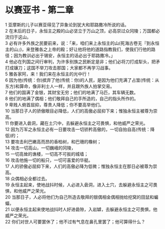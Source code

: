 # 以赛亚书 - 第二章
  
 1 亚摩斯的儿子以赛亚得见了异象论到犹大和耶路撒冷所说的话。  
 2 在末后的日子，永恒主之殿的山必坚立于万山之顶，必高崇过众冈陵；万国都必流归于这山。  
 3 必有许多外族之民要前来，说：「来，咱们来上永恒主的山(死海古卷无『到永恒主的山』)，来登雅各之上帝的殿；好让他将他的道路指教我们，使我们行他的路径；因为教训必出于锡安，永恒主的话必出于耶路撒冷。」  
 4 他必在列国之间行审判，为许多别族之民断定是非；他们必将刀打成犁头，把矛打成镰刀；这国不举刀攻击那国；大家都不再学习战事。  
 5 雅各家阿，来！我们来在永恒主的光中行！  
 6 因为他(传统：你)摈弃了他(传统：你)的人民，是因为他们充满了占筮(传统：从东方)和算命，像非利士人一样，并且跟外族人拍掌交易。  
 7 他们的国满了金银，其财宝无穷；他们的地满了马匹，其车辆无数。  
 8 他们的地满了偶相；他们敬拜自己的手所造的，自己的指头所作的。  
 9 卑贱人俯首屈抑，尊贵人降低；你不要高举他们。  
 10 当那日子人的骄傲眼目必降低，人们的高傲必屈抑下来；惟独永恒主被尊为崇高。  
 11 你要进入碞洞，藏在土穴中，去躲避永恒主之可畏惧，和他威严之荣光。  
 12 因为万军之永恒主必有一日要攻击一切骄矜高傲的，一切自抬自高(传统：降低)的；  
 13 要攻击利巴嫩高而昂的香柏树，和巴珊的橡树；  
 14 攻击一切高山，一切巍峨的冈陵，  
 15 一切高耸的谯楼，一切高不可扳的城墙；  
 16 攻击他施一切的船只，一切可喜爱的华艇。  
 17 人的骄傲必屈抑下来，人们的高傲必降为低微；惟独永恒主在那日必被尊为崇高。  
 18 众偶相必全都过去。  
 19 永恒主起来，使地战抖时候，人必进入碞洞，进入土穴，去躲避永恒主之可畏惧，和他威严之荣光。  
 20 当那日子，人必将他们为自己所造去敬拜的银偶相金偶相抛给挖窝的田鼠和蝙蝠，  
 21 以便永恒主起来使地战抖时人好进碞隙，入岩罅，去躲避永恒主之可畏惧，他威严之荣光。  
 22 你们对世人可要罢休了；他不过有气息在鼻孔里罢了；他可算得什么？